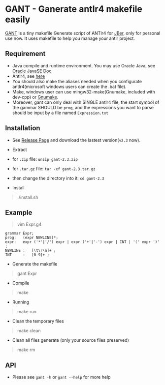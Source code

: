 # GANT - Ganerate antlr4 makefile easily

[GANT](https://github.com/3013216027/gant) is a tiny makefile Generate script of ANTlr4 for [JBer](http://zhengdongjian.xyz), only for personal use now. It uses makefile to help you manage your antlr project.

## Requirement
- Java compile and runtime environment. You may use Oracle Java, see [Oracle JavaSE Doc](http://docs.oracle.com/javase/8/docs/technotes/guides/install/install_overview.html)
- Antlr4, see [here](http://www.antlr.org/)
 - You should also make the aliases needed when you configurate antlr4(microsoft windows users can create the .bat file).
- Make, windows user can use mingw32-make(Gnumake, included with dev-cpp) or [Gnumake](http://gnuwin32.sourceforge.net/packages/make.htm).
- Moreover, gant can only deal with SINGLE antlr4 file, the start symbol of the gammar SHOULD be `prog`, and the expressions you want to parse should be input by a file named `Expression.txt`


## Installation
- See [Release Page](https://github.com/3013216027/gant/releases) and download the lastest version(`v2.3` now).

- Extract
 - for `.zip` file: `unzip gant-2.3.zip`
 - for `.tar.gz` file: `tar -xf gant-2.3.tar.gz`
 - then change the directory into it: `cd gant-2.3`

- Install

> ./install.sh

## Example

> vim Expr.g4

```
grammar Expr;
prog:	(expr NEWLINE)*;
expr:	expr ('*'|'/') expr | expr ('+'|'-') expr | INT | '(' expr ')' ;
NEWLINE	:	[\t\r\n]+ ;
INT		:	[0-9]+ ;
```

- Generate the makefile
> gant Expr

- Compile
> make

- Running
> make run

- Clean the temporary files
> make clean

- Clean all files generate (only your source files preserved)
> make rm

## API

- Please see `gant -h` or `gant --help` for more help
